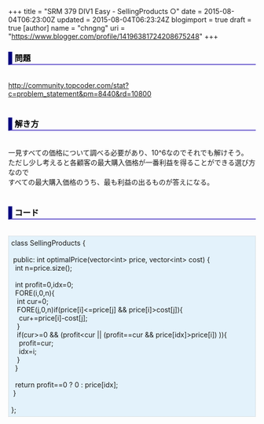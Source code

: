 +++
title = "SRM 379 DIV1 Easy - SellingProducts ○"
date = 2015-08-04T06:23:00Z
updated = 2015-08-04T06:23:24Z
blogimport = true
draft = true
[author]
	name = "chngng"
	uri = "https://www.blogger.com/profile/14196381724208675248"
+++

<div dir="ltr" style="text-align: left;" trbidi="on"><h3 style="border-bottom: 2px solid slateblue; border-left: 8px solid navy; color: black; padding: 0px 0px 1px 5px;">問題 <br /></h3><br /><a href="http://community.topcoder.com/stat?c=problem_statement&amp;pm=8440&amp;rd=10800" target="_blank">http://community.topcoder.com/stat?c=problem_statement&amp;pm=8440&amp;rd=10800</a><br /><br /><h3 style="border-bottom: 2px solid slateblue; border-left: 8px solid navy; color: black; padding: 0px 0px 1px 5px;">解き方 </h3><br />一見すべての価格について調べる必要があり、10^6なのでそれでも解けそう。<br />ただし少し考えると各顧客の最大購入価格が一番利益を得ることができる選び方なので<br />すべての最大購入価格のうち、最も利益の出るものが答えになる。<br /><br /><h3 style="border-bottom: 2px solid slateblue; border-left: 8px solid navy; color: black; padding: 0px 0px 1px 5px;">コード </h3><br /><div style="background-color: #e3f2fb; border: 1px dotted #CCCCCC; padding: 5px;">class SellingProducts {<br /><br /><span class="Apple-tab-span" style="white-space: pre;"> </span>public: int optimalPrice(vector&lt;int&gt; price, vector&lt;int&gt; cost) {<br /><span class="Apple-tab-span" style="white-space: pre;">  </span>int n=price.size();<br /><br /><span class="Apple-tab-span" style="white-space: pre;">  </span>int profit=0,idx=0;<br /><span class="Apple-tab-span" style="white-space: pre;">  </span>FORE(i,0,n){<br /><span class="Apple-tab-span" style="white-space: pre;">   </span>int cur=0;<br /><span class="Apple-tab-span" style="white-space: pre;">   </span>FORE(j,0,n)if(price[i]&lt;=price[j] &amp;&amp; price[i]&gt;cost[j]){<br /><span class="Apple-tab-span" style="white-space: pre;">    </span>cur+=price[i]-cost[j];<br /><span class="Apple-tab-span" style="white-space: pre;">   </span>}<br /><span class="Apple-tab-span" style="white-space: pre;">   </span>if(cur&gt;=0 &amp;&amp; (profit&lt;cur || (profit==cur &amp;&amp; price[idx]&gt;price[i]) )){<br /><span class="Apple-tab-span" style="white-space: pre;">    </span>profit=cur;<br /><span class="Apple-tab-span" style="white-space: pre;">    </span>idx=i;<br /><span class="Apple-tab-span" style="white-space: pre;">   </span>}<br /><span class="Apple-tab-span" style="white-space: pre;">  </span>}<br /><br /><span class="Apple-tab-span" style="white-space: pre;">  </span>return profit==0 ? 0 : price[idx];<br /><span class="Apple-tab-span" style="white-space: pre;"> </span>}<br /><br />};</div></div>

